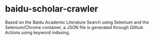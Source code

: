 # baidu-scholar-crawler
Based on the Baidu Academic Literature Search using Selenium and the Selenium/Chrome container, a JSON file is generated through Github Actions using keyword indexing.
